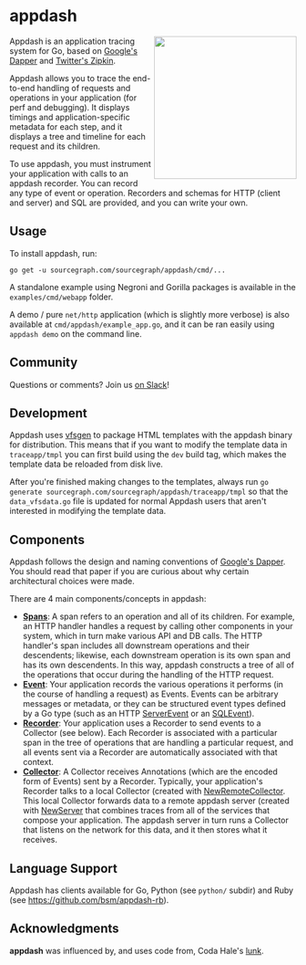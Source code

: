 # appdash

<img width=250 src="https://s3-us-west-2.amazonaws.com/sourcegraph-assets/apptrace-screenshot0.png" align="right">

Appdash is an application tracing system for Go, based on
[Google's Dapper](http://research.google.com/pubs/pub36356.html) and
[Twitter's Zipkin](http://twitter.github.io/zipkin/).

Appdash allows you to trace the end-to-end handling of requests and
operations in your application (for perf and debugging). It displays
timings and application-specific metadata for each step, and it
displays a tree and timeline for each request and its children.

To use appdash, you must instrument your application with calls to an
appdash recorder. You can record any type of event or
operation. Recorders and schemas for HTTP (client and server) and SQL
are provided, and you can write your own.


## Usage

To install appdash, run:

```
go get -u sourcegraph.com/sourcegraph/appdash/cmd/...
```

A standalone example using Negroni and Gorilla packages is available in the `examples/cmd/webapp` folder.

A demo / pure `net/http` application (which is slightly more verbose) is also available at `cmd/appdash/example_app.go`, and it can be ran easily using `appdash demo` on the command line.

## Community

Questions or comments? Join us [on Slack](http://slackin.srclib.org/)!

## Development

Appdash uses [vfsgen](https://github.com/shurcooL/vfsgen) to package HTML templates with the appdash binary for
distribution. This means that if you want to modify the template data in `traceapp/tmpl` you can first build using the `dev` build tag, which makes the template data be reloaded from disk live.

After you're finished making changes to the templates, always run `go generate sourcegraph.com/sourcegraph/appdash/traceapp/tmpl` so that the `data_vfsdata.go` file is updated for normal Appdash users that aren't interested in modifying the template data.

## Components

Appdash follows the design and naming conventions of
[Google's Dapper](http://research.google.com/pubs/pub36356.html). You
should read that paper if you are curious about why certain
architectural choices were made.

There are 4 main components/concepts in appdash:

*
  [**Spans**](https://sourcegraph.com/sourcegraph.com/sourcegraph/appdash@master/.GoPackage/sourcegraph.com/sourcegraph/appdash/.def/SpanID):
  A span refers to an operation and all of its children. For example,
  an HTTP handler handles a request by calling other components in
  your system, which in turn make various API and DB calls. The HTTP
  handler's span includes all downstream operations and their
  descendents; likewise, each downstream operation is its own span and
  has its own descendents. In this way, appdash constructs a tree of
  all of the operations that occur during the handling of the HTTP
  request.
* [**Event**](https://sourcegraph.com/sourcegraph.com/sourcegraph/appdash@master/.GoPackage/sourcegraph.com/sourcegraph/appdash/.def/Event):
  Your application records the various operations it performs (in the
  course of handling a request) as Events. Events can be arbitrary
  messages or metadata, or they can be structured event types defined
  by a Go type (such as an HTTP
  [ServerEvent](https://sourcegraph.com/sourcegraph.com/sourcegraph/appdash@master/.GoPackage/sourcegraph.com/sourcegraph/appdash/httptrace/.def/ServerEvent)
  or an
  [SQLEvent](https://sourcegraph.com/sourcegraph.com/sourcegraph/appdash@master/.GoPackage/sourcegraph.com/sourcegraph/appdash/sqltrace/.def/SQLEvent)).
* [**Recorder**](https://sourcegraph.com/sourcegraph.com/sourcegraph/appdash@master/.GoPackage/sourcegraph.com/sourcegraph/appdash/.def/Recorder):
  Your application uses a Recorder to send events to a Collector (see
  below). Each Recorder is associated with a particular span in the
  tree of operations that are handling a particular request, and all
  events sent via a Recorder are automatically associated with that
  context.
* [**Collector**](https://sourcegraph.com/sourcegraph.com/sourcegraph/appdash@master/.GoPackage/sourcegraph.com/sourcegraph/appdash/.def/Collector):
  A Collector receives Annotations (which are the encoded form of
  Events) sent by a Recorder. Typically, your application's Recorder
  talks to a local Collector (created with
  [NewRemoteCollector](https://sourcegraph.com/sourcegraph.com/sourcegraph/appdash@master/.GoPackage/sourcegraph.com/sourcegraph/appdash/.def/NewRemoteCollector). This
  local Collector forwards data to a remote appdash server (created
  with
  [NewServer](https://sourcegraph.com/sourcegraph.com/sourcegraph/appdash@master/.GoPackage/sourcegraph.com/sourcegraph/appdash/.def/NewServer)
  that combines traces from all of the services that compose your
  application. The appdash server in turn runs a Collector that
  listens on the network for this data, and it then stores what it
  receives.


## Language Support

Appdash has clients available for Go, Python (see `python/` subdir) and Ruby (see https://github.com/bsm/appdash-rb).


## Acknowledgments

**appdash** was influenced by, and uses code from, Coda Hale's
[lunk](https://github.com/codahale/lunk).
